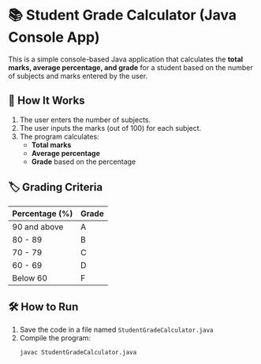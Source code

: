 # 📚 Student Grade Calculator (Java Console App)

This is a simple console-based Java application that calculates the **total marks, average percentage, and grade** for a student based on the number of subjects and marks entered by the user.

## 🧮 How It Works

1. The user enters the number of subjects.
2. The user inputs the marks (out of 100) for each subject.
3. The program calculates:
   - **Total marks**
   - **Average percentage**
   - **Grade** based on the percentage

## 🏷️ Grading Criteria

| Percentage (%) | Grade |
|----------------|-------|
| 90 and above   | A     |
| 80 - 89        | B     |
| 70 - 79        | C     |
| 60 - 69        | D     |
| Below 60       | F     |

## 🛠️ How to Run

1. Save the code in a file named `StudentGradeCalculator.java`
2. Compile the program:
   ```bash
   javac StudentGradeCalculator.java
